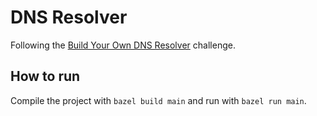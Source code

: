 # DNS Resolver

Following the [Build Your Own DNS Resolver](https://codingchallenges.fyi/challenges/challenge-dns-resolver) challenge.

## How to run

Compile the project with `bazel build main` and run with `bazel run main`.
